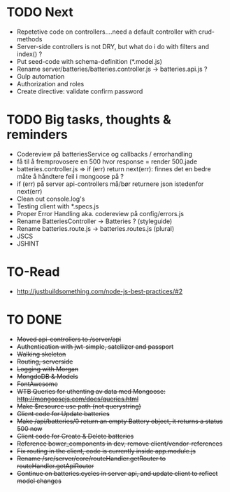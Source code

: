 # TODO Next
- Repetetive code on controllers....need a default controller with crud-methods
- Server-side controllers is not DRY, but what do i do with filters and index() ?
- Put seed-code with schema-definition (*.model.js)
- Rename server/batteries/batteries.controller.js -> batteries.api.js ?
- Gulp automation
- Authorization and roles
- Create directive: validate confirm password

# TODO Big tasks, thoughts & reminders
- Codereview på batteriesService og callbacks / errorhandling
- få til å fremprovosere en 500 hvor response = render 500.jade 
- batteries.controller.js => if (err) return next(err): finnes det en bedre måte å håndtere feil i mongoose på ?
- if (err) på server api-controllers må/bør returnere json istedenfor next(err)
- Clean out console.log's
- Testing client with *.specs.js
- Proper Error Handling aka. codereview på config/errors.js
- Rename BatteriesController -> Batteries ? (styleguide)
- Rename batteries.route.js -> batteries.routes.js (plural)
- JSCS
- JSHINT


# TO-Read
- http://justbuildsomething.com/node-js-best-practices/#2

# TO DONE
- ~~Moved api-controllers to /server/api~~
- ~~Authentication with jwt-simple, satellizer and passport~~
- ~~Walking skeleton~~
- ~~Routing, serverside~~
- ~~Logging with Morgan~~
- ~~MongdoDB & Models~~
- ~~FontAwesome~~
- ~~WTB Queries for uthenting av data med Mongoose: http://mongoosejs.com/docs/queries.html~~
- ~~Make $resource use path (not querystring)~~
- ~~Client code for Update batteries~~
- ~~Make /api/batteries/0 return an empty Battery object, it returns a status 500 now~~
- ~~Client code for Create & Delete batteries~~
- ~~Reference bower_components in dev, remove client/vendor-references~~
- ~~Fix routing in the client, code is currently inside app.module.js~~
- ~~Rename /src/server/core/routeHandler.getRouter to routeHandler.getApiRouter~~
- ~~Continue on batteries.cycles in server api, and update client to reflect model changes~~
